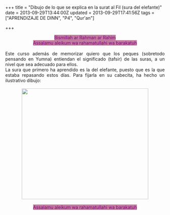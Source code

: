 +++
title = "Dibujo de lo que se explica en la surat al Fil (sura del elefante)"
date = 2013-09-29T13:44:00Z
updated = 2013-09-29T17:41:56Z
tags = ["APRENDIZAJE DE DINN", "P4", "Qur'an"]

+++

<div dir="ltr" style="text-align: left;" trbidi="on"><div style="text-align: center;"><span style="background-color: #c27ba0; color: purple;">Bismillah ar Rahman ar Rahim</span></div><div style="text-align: center;"><span style="background-color: #c27ba0; color: purple;">Assalamu aleikum wa rahamatullahi wa barakatuh</span></div><br /><div style="text-align: justify;">Este curso además de memorizar quiero que los peques (sobretodo pensando en Yumna) entiendan el significado (tafsir) de las suras, a un nivel que sea adecuado para ellos.&nbsp;</div><div style="text-align: justify;">La sura que primero ha aprendido es la del elefante, puesto que es la que estaba repasando estos días. Para fijarla en su cabecita, ha hecho un ilustrativo dibujo:</div><div style="text-align: justify;"><br /></div><div class="separator" style="clear: both; text-align: center;"><a href="http://1.bp.blogspot.com/-gpYXm1tQZZY/UkgSL9O6pEI/AAAAAAAAF0E/EB9SuWC-BoY/s1600/surat-al-fil.jpg" imageanchor="1" style="margin-left: 1em; margin-right: 1em;"><img border="0" height="351" src="http://1.bp.blogspot.com/-gpYXm1tQZZY/UkgSL9O6pEI/AAAAAAAAF0E/EB9SuWC-BoY/s400/surat-al-fil.jpg" width="400" /></a></div><div class="separator" style="clear: both; text-align: center;"><br /></div><div style="text-align: center;"><span style="background-color: #c27ba0; color: purple;">Assalamu aleikum wa rahamatullahi wa barakatuh</span><br /><div><span style="background-color: #c27ba0; color: purple;"><br /></span></div></div></div>
